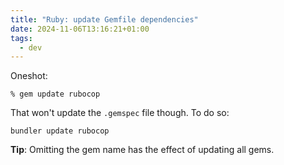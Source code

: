 ```yaml
---
title: "Ruby: update Gemfile dependencies"
date: 2024-11-06T13:16:21+01:00
tags:
  - dev
---
```


Oneshot:

```shell
% gem update rubocop
```

That won't update the `.gemspec` file though. To do so:

```shell
bundler update rubocop
```

**Tip**: Omitting the gem name has the effect of updating all gems.
